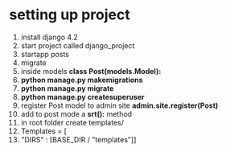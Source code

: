 # setting up project
1. install django 4.2
2. start project called django_project
3. startapp posts
4. migrate
5. inside models **class Post(models.Model):**
6. **python manage.py makemigrations**
7. **python manage.py migrate**
8. **python manage.py createsuperuser**
9. register Post model to admin site **admin.site.register(Post)**
10. add to post mode a **__srt__():** method 
11. in root folder create templates/
12. Templates = [
13. "DIRS" : [BASE_DIR / "templates"]]